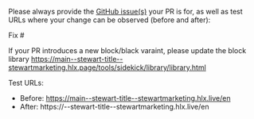 Please always provide the [GitHub issue(s)](../issues) your PR is for, as well as test URLs where your change can be observed (before and after):

Fix #<gh-issue-id>

If your PR introduces a new block/black varaint, please update the block library https://main--stewart-title--stewartmarketing.hlx.page/tools/sidekick/library/library.html

Test URLs:
- Before: https://main--stewart-title--stewartmarketing.hlx.live/en
- After: https://<branch>--stewart-title--stewartmarketing.hlx.live/en
